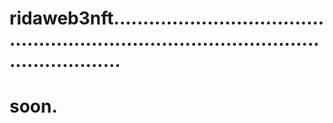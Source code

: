 # ridaweb3nft............................................................................................................
# soon.
